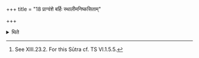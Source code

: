 +++
title = "18 प्राग्वंशे बर्हिः स्थालीमनिष्कसिताम्"

+++

<details><summary>थिते</summary>

18. For the sake of the Udayanīyā-offering he places the sacred grass (barhis), the un-scrapped cooking pot, and the Stapula[^1] in the Prāgvaṁśa.  


[^1]: See XIII.23.2. For this Sūtra cf. TS VI.1.5.5.
</details>
